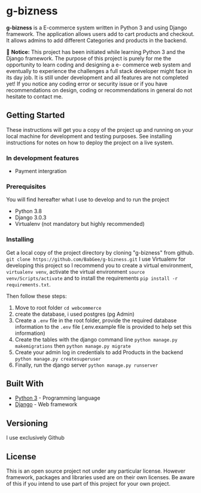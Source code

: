 
# g-bizness

**g-bizness** is a E-commerce system written in Python 3 and using Django framework.
The application allows users add to cart products and checkout. It allows admins to add different Categories and products in the backend. 


:loudspeaker:
**Notice:** This project has been initiated while learning Python 3 and the Django framework. The purpose of this project is purely for me the opportunity to learn coding and designing a e- commerce web system and eventually to experience the challenges a full stack developer might face in its day job. It is still under development and all features are not completed yet! If you notice any coding error or security issue or if you have recommendations on design, coding or recommendations in general do not hesitate to contact me. 

## Getting Started

These instructions will get you a copy of the project up and running on your local machine for development and testing purposes. See installing instructions for notes on how to deploy the project on a live system.


### In development features

* Payment intergration

### Prerequisites
You will find hereafter what I use to develop and to run the project
* Python 3.8
* Django 3.0.3
* Virtualenv (not mandatory but highly recommended)

### Installing
Get a local copy of the project directory by cloning "g-bizness" from github. `git clone https://github.com/BabGee/g-bizness.git`
I use Virtualenv for developing this project so I recommend you to create a virtual environment, `virtualenv venv`, activate the virtual environment `source venv/Scripts/activate`  and to install the requirements `pip install -r requirements.txt`.

Then follow these steps:
1. Move to root folder `cd webcommerce`
2. create the database, i used postgres (pg Admin)
3. Create a `.env` file in the root folder, provide the required database information  to the `.env` file (.env.example file is provided to help set this information)
4. Create the tables with the django command line `python manage.py makemigrations` then `python manage.py migrate`
5. Create your admin log in credentials to add Products in the backend `python manage.py createsuperuser`
6. Finally, run the django server `python manage.py runserver `


## Built With

* [Python 3](https://www.python.org/downloads/) - Programming language
* [Django](https://www.djangoproject.com/) - Web framework 


## Versioning
I use exclusively Github

## License

This is an open source project not under any particular license.
However framework, packages and libraries used are on their own licenses. Be aware of this if you intend to use part of this project for your own project.




